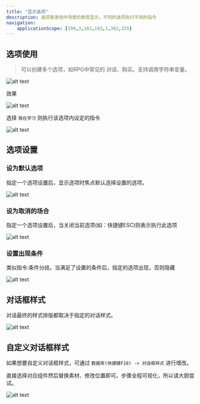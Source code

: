 ```yaml
---
title: "显示选项"
description: 选项是游戏中场景的表现显示，不同的选项执行不同的指令
navigation:
    applicationScope: [199,3,182,193,1,302,325]
---
```


## 选项使用

> 可以创建多个选项，如RPG中常见的 对话、购买。支持调用字符串变量。

![alt text](https://cdn.gcw.wiki/gcw/image/zh_hans/commands/news/showchoices/image.png)

效果

![alt text](https://cdn.gcw.wiki/gcw/image/zh_hans/commands/news/showchoices/image-1.png)

选择 `我在学习` 则执行该选项内设定的指令

![alt text](https://cdn.gcw.wiki/gcw/image/zh_hans/commands/news/showchoices/image-2.png)

## 选项设置

### 设为默认选项

指定一个选项设置后，显示选项时焦点默认选择设置的选项。

![alt text](https://cdn.gcw.wiki/gcw/image/zh_hans/commands/news/showchoices/image-3.png)

### 设为取消的场合

指定一个选项设置后，当关闭当前选项(如：快捷键ESC)则表示执行此选项

![alt text](https://cdn.gcw.wiki/gcw/image/zh_hans/commands/news/showchoices/image-4.png)

### 设置出现条件

类似指令:条件分歧。当满足了设置的条件后，指定的选项出现，否则隐藏

![alt text](https://cdn.gcw.wiki/gcw/image/zh_hans/commands/news/showchoices/image-5.png)

## 对话框样式

对话最终的样式排版都取决于指定的对话样式。

![alt text](https://cdn.gcw.wiki/gcw/image/zh_hans/commands/news/showchoices/image-6.png)

## 自定义对话框样式

如果想要自定义对话框样式，可通过 `数据库(快捷键F10) -> 对话框样式` 进行增改。

直接选择对应组件然后替换素材、修改位置即可。步骤全程可视化，所以请大胆尝试。

![alt text](https://cdn.gcw.wiki/gcw/image/zh_hans/commands/news/showchoices/image-7.png)
